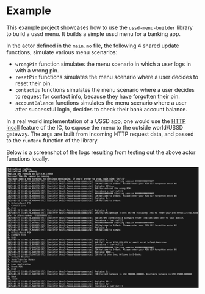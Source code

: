 # Example

This example project showcases how to use the `ussd-menu-builder` library to build a ussd menu. It builds a simple ussd menu for a banking app.

In the actor defined in the `main.mo` file, the following 4 shared update functions, simulate various menu scenarios:

- `wrongPin` function simulates the menu scenario in which a user logs in with a wrong pin.
- `resetPin` functions simulates the menu scenario where a user decides to reset their pin.
- `contactUs` functions simulates the menu scenario where a user decides to request for contact info, because they have forgotten their pin.
- `accountBalance` functions simulates the menu scenario where a user after successful login, decides to check their bank account balance.

In a real world implementation of a USSD app, one would use the [HTTP incall](https://internetcomputer.org/docs/current/developer-docs/smart-contracts/advanced-features/handling-get-post-requests) feature of the IC, to expose the menu to the outside world/USSD gateway. The args are built from incoming HTTP request data, and passed to the `runMenu` function of the library.

Below is a screenshot of the logs resulting from testing out the above actor functions locally.

![logs](./screenshot.png)